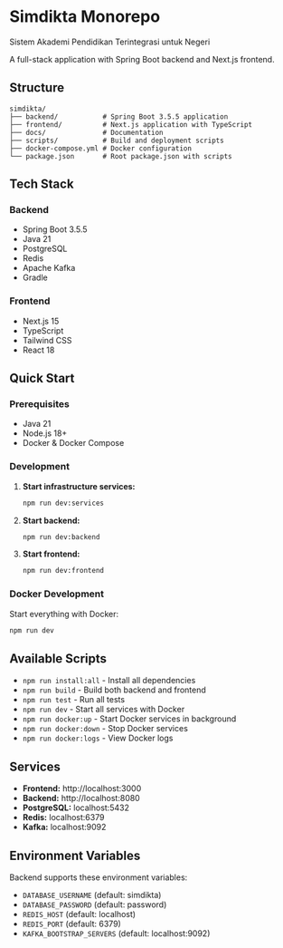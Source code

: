 # Simdikta Monorepo

Sistem Akademi Pendidikan Terintegrasi untuk Negeri

A full-stack application with Spring Boot backend and Next.js frontend.

## Structure

```
simdikta/
├── backend/           # Spring Boot 3.5.5 application
├── frontend/          # Next.js application with TypeScript
├── docs/              # Documentation
├── scripts/           # Build and deployment scripts
├── docker-compose.yml # Docker configuration
└── package.json       # Root package.json with scripts
```

## Tech Stack

### Backend
- Spring Boot 3.5.5
- Java 21
- PostgreSQL
- Redis
- Apache Kafka
- Gradle

### Frontend
- Next.js 15
- TypeScript
- Tailwind CSS
- React 18

## Quick Start

### Prerequisites
- Java 21
- Node.js 18+
- Docker & Docker Compose

### Development

1. **Start infrastructure services:**
   ```bash
   npm run dev:services
   ```

2. **Start backend:**
   ```bash
   npm run dev:backend
   ```

3. **Start frontend:**
   ```bash
   npm run dev:frontend
   ```

### Docker Development

Start everything with Docker:
```bash
npm run dev
```

## Available Scripts

- `npm run install:all` - Install all dependencies
- `npm run build` - Build both backend and frontend
- `npm run test` - Run all tests
- `npm run dev` - Start all services with Docker
- `npm run docker:up` - Start Docker services in background
- `npm run docker:down` - Stop Docker services
- `npm run docker:logs` - View Docker logs

## Services

- **Frontend:** http://localhost:3000
- **Backend:** http://localhost:8080
- **PostgreSQL:** localhost:5432
- **Redis:** localhost:6379
- **Kafka:** localhost:9092

## Environment Variables

Backend supports these environment variables:
- `DATABASE_USERNAME` (default: simdikta)
- `DATABASE_PASSWORD` (default: password)
- `REDIS_HOST` (default: localhost)
- `REDIS_PORT` (default: 6379)
- `KAFKA_BOOTSTRAP_SERVERS` (default: localhost:9092)
